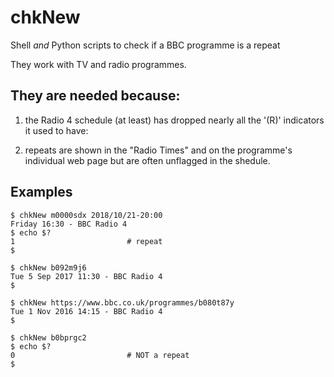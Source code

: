 # chkNew
Shell _and_ Python scripts to check if a BBC programme is a repeat

They work with TV and radio programmes.

## They are needed because:

1. the Radio 4 schedule (at least) has dropped nearly all the '(R)' indicators it used to have:

1. repeats are shown in the "Radio Times" and on the programme's individual web page but are often unflagged in the shedule.

## Examples

    $ chkNew m0000sdx 2018/10/21-20:00  
    Friday 16:30 - BBC Radio 4  
    $ echo $?  
    1                         # repeat  
    $

    $ chkNew b092m9j6  
    Tue 5 Sep 2017 11:30 - BBC Radio 4  
    $

    $ chkNew https://www.bbc.co.uk/programmes/b080t87y  
    Tue 1 Nov 2016 14:15 - BBC Radio 4  
    $

    $ chkNew b0bprgc2   
    $ echo $?  
    0                         # NOT a repeat  
    $
